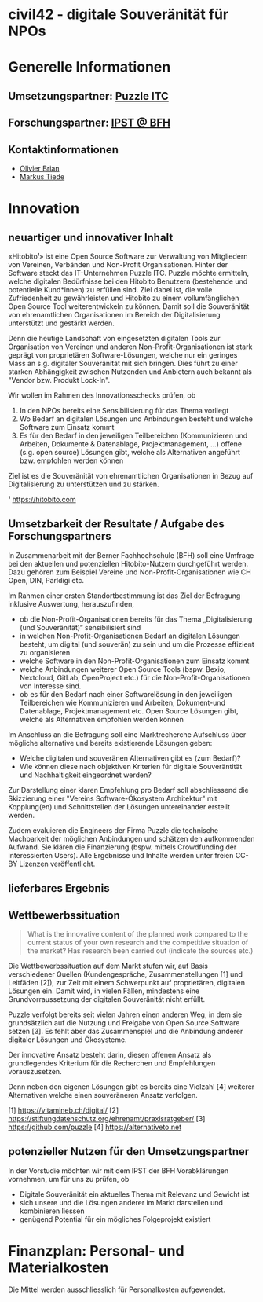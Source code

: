 # civil42 - digitale Souveränität für NPOs

# Generelle Informationen 

## Umsetzungspartner: [Puzzle ITC](https://www.puzzle.ch)
## Forschungspartner: [IPST @ BFH](https://www.bfh.ch/de/forschung/forschungsbereiche/public-sector-transformation/)
## Kontaktinformationen
 - [Olivier Brian](https://www.puzzle.ch/de/blog/articles/author/obrian)
 - [Markus Tiede](https://www.bfh.ch/de/ueber-die-bfh/personen/wqt4t23oxq3q/)

# Innovation
## neuartiger und innovativer Inhalt

«Hitobito¹» ist eine Open Source Software zur Verwaltung von Mitgliedern von Vereinen, Verbänden und Non-Profit Organisationen. Hinter der Software steckt das IT-Unternehmen Puzzle ITC. Puzzle möchte ermitteln, welche digitalen Bedürfnisse bei den Hitobito Benutzern (bestehende und potentielle Kund*innen) zu erfüllen sind. Ziel dabei ist, die volle Zufriedenheit zu gewährleisten und Hitobito zu einem vollumfänglichen Open Source Tool weiterentwickeln zu können. Damit soll die Souveränität von ehrenamtlichen Organisationen im Bereich der Digitalisierung unterstützt und gestärkt werden.

Denn die heutige Landschaft von eingesetzten digitalen Tools zur Organisation von Vereinen und anderen Non-Profit-Organisationen ist stark geprägt von proprietären Software-Lösungen, welche nur ein geringes Mass an s.g. digitaler Souveränität mit sich bringen. Dies führt zu einer starken Abhängigkeit zwischen Nutzenden und Anbietern auch bekannt als "Vendor bzw. Produkt Lock-In".

Wir wollen im Rahmen des Innovationsschecks prüfen, ob 
 1. In den NPOs bereits eine Sensibilisierung für das Thema vorliegt
 2. Wo Bedarf an digitalen Lösungen und Anbindungen besteht und welche Software zum Einsatz kommt
 3. Es für den Bedarf in den jeweiligen Teilbereichen (Kommunizieren und Arbeiten, Dokumente & Datenablage, Projektmanagement, ...) offene (s.g. open source) Lösungen gibt, welche als Alternativen angeführt bzw. empfohlen werden können

Ziel ist es die Souveränität von ehrenamtlichen Organisationen in Bezug auf Digitalisierung zu unterstützen und zu stärken.

¹ https://hitobito.com

## Umsetzbarkeit der Resultate / Aufgabe des Forschungspartners

In Zusammenarbeit mit der Berner Fachhochschule (BFH) soll eine Umfrage bei den aktuellen und potenziellen Hitobito-Nutzern durchgeführt werden. Dazu gehören zum Beispiel Vereine und Non-Profit-Organisationen wie CH Open, DIN, Parldigi etc.

Im Rahmen einer ersten Standortbestimmung ist das Ziel der Befragung inklusive Auswertung, herauszufinden, 
 - ob die Non-Profit-Organisationen bereits für das Thema „Digitalisierung (und Souveränität)“ sensibilisiert sind 
 - in welchen Non-Profit-Organisationen Bedarf an digitalen Lösungen besteht, um digital (und souverän) zu sein und um die Prozesse effizient zu organisieren
 - welche Software in den Non-Profit-Organisationen zum Einsatz kommt
 - welche Anbindungen weiterer Open Source Tools (bspw. Bexio, Nextcloud, GitLab, OpenProject etc.) für die Non-Profit-Organisationen von Interesse sind. 
 - ob es für den Bedarf nach einer Softwarelösung in den jeweiligen Teilbereichen wie Kommunizieren und Arbeiten, Dokument-und Datenablage, Projektmanagement etc. Open Source Lösungen gibt, welche als Alternativen empfohlen werden können

Im Anschluss an die Befragung soll eine Marktrecherche Aufschluss über mögliche alternative und bereits existierende Lösungen geben: 
 - Welche digitalen und souveränen Alternativen gibt es (zum Bedarf)? 
 - Wie können diese nach objektiven Kriterien für digitale Souveräntität und Nachhaltigkeit eingeordnet werden?

Zur Darstellung einer klaren Empfehlung pro Bedarf soll abschliessend die Skizzierung einer "Vereins Software-Ökosystem Architektur" mit Kopplung(en) und Schnittstellen der Lösungen untereinander erstellt werden.

Zudem evaluieren die Engineers der Firma Puzzle die technische Machbarkeit der möglichen Anbindungen und schätzen den aufkommenden Aufwand. Sie klären die Finanzierung (bspw. mittels Crowdfunding der interessierten Users). Alle Ergebnisse und Inhalte werden unter freien CC-BY Lizenzen veröffentlicht.

## lieferbares Ergebnis
## Wettbewerbssituation

> What is the innovative content of the planned work compared to the current status of your own research and the competitive situation of the market? Has research been carried out (indicate the sources etc.)

Die Wettbewerbssituation auf dem Markt stufen wir, auf Basis verschiedener Quellen (Kundengespräche, Zusammenstellungen [1] und Leitfäden [2]), zur Zeit mit einem Schwerpunkt auf proprietären, digitalen Lösungen ein. Damit wird, in vielen Fällen, mindestens eine Grundvorraussetzung der digitalen Souveränität nicht erfüllt.

Puzzle verfolgt bereits seit vielen Jahren einen anderen Weg, in dem sie grundsätzlich auf die Nutzung und Freigabe von Open Source Software setzen [3]. Es fehlt aber das Zusammenspiel und die Anbindung anderer digitaler Lösungen und Ökosysteme.

Der innovative Ansatz besteht darin, diesen offenen Ansatz als grundlegendes Kriterium für die Recherchen und Empfehlungen vorauszusetzen.

Denn neben den eigenen Lösungen gibt es bereits eine Vielzahl [4] weiterer Alternativen welche einen souveräneren Ansatz verfolgen.

[1] https://vitamineb.ch/digital/ 
[2] https://stiftungdatenschutz.org/ehrenamt/praxisratgeber/ 
[3] https://github.com/puzzle 
[4] https://alternativeto.net

## potenzieller Nutzen für den Umsetzungspartner

In der Vorstudie möchten wir mit dem IPST der BFH Vorabklärungen vornehmen, um für uns zu prüfen, ob
 - Digitale Souveränität ein aktuelles Thema mit Relevanz und Gewicht ist
 - sich unsere und die Lösungen anderer im Markt darstellen und kombinieren liessen
 - genügend Potential für ein mögliches Folgeprojekt existiert

# Finanzplan: Personal- und Materialkosten

Die Mittel werden ausschliesslich für Personalkosten aufgewendet.
